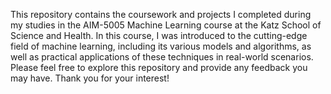 This repository contains the coursework and projects I completed during my studies in the AIM-5005 Machine Learning course at the Katz School of Science and Health. In this course, I was introduced to the cutting-edge field of machine learning, including its various models and algorithms, as well as practical applications of these techniques in real-world scenarios. Please feel free to explore this repository and provide any feedback you may have. Thank you for your interest!

